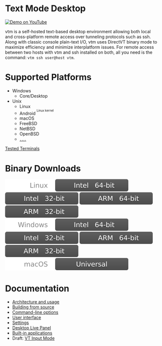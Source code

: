 # Text Mode Desktop

<a href="https://www.youtube.com/watch?v=kofkoxGjFWQ">
  <img width="400" alt="Demo on YouTube" src="https://user-images.githubusercontent.com/11535558/146906370-c9705579-1bbb-4e9e-8977-47312f551cc8.gif">
</a>

vtm is a self-hosted text-based desktop environment allowing both local and cross-platform remote access over tunneling protocols such as ssh. Along with classic console plain-text I/O, vtm uses DirectVT binary mode to maximize efficiency and minimize interplatform issues. For remote access between two hosts with vtm and ssh installed on both, all you need is the command: `vtm ssh user@host vtm`.

# Supported Platforms

- Windows
  - Core/Desktop
- Unix
  - Linux
  - Android <sup><sup>Linux kernel</sup></sup>
  - macOS
  - FreeBSD
  - NetBSD
  - OpenBSD
  - [`...`](https://en.wikipedia.org/wiki/POSIX#POSIX-oriented_operating_systems)

[Tested Terminals](https://github.com/directvt/vtm/discussions/72)

# Binary Downloads

![Linux](.resources/status/linux.svg)     [![Intel 64-bit](.resources/status/arch_x86_64.svg)](https://github.com/directvt/vtm/releases/latest/download/vtm_linux_x86_64.zip) [![Intel 32-bit](.resources/status/arch_x86.svg)](https://github.com/directvt/vtm/releases/latest/download/vtm_linux_x86.zip) [![ARM 64-bit](.resources/status/arch_arm64.svg)](https://github.com/directvt/vtm/releases/latest/download/vtm_linux_arm64.zip) [![ARM 32-bit](.resources/status/arch_arm32.svg)](https://github.com/directvt/vtm/releases/latest/download/vtm_linux_arm32.zip)  
![Windows](.resources/status/windows.svg) [![Intel 64-bit](.resources/status/arch_x86_64.svg)](https://github.com/directvt/vtm/releases/latest/download/vtm_windows_x86_64.zip)  [![Intel 32-bit](.resources/status/arch_x86.svg)](https://github.com/directvt/vtm/releases/latest/download/vtm_windows_x86.zip)  [![ARM 64-bit](.resources/status/arch_arm64.svg)](https://github.com/directvt/vtm/releases/latest/download/vtm_windows_arm64.zip)  [![ARM 32-bit](.resources/status/arch_arm32.svg)](https://github.com/directvt/vtm/releases/latest/download/vtm_windows_arm32.zip)  
![macOS](.resources/status/macos.svg)     [![Universal](.resources/status/arch_any.svg)](https://github.com/directvt/vtm/releases/latest/download/vtm_macos_any.zip)  

# Documentation

- [Architecture and usage](doc/architecture.md)
- [Building from source](doc/build.md)
- [Command-line options](doc/command-line-options.md)
- [User interface](doc/user-interface.md)
- [Settings](doc/settings.md)
- [Desktop Live Panel](doc/panel.md)
- [Built-in applications](doc/apps.md)
- Draft: [VT Input Mode](doc/vt-input-mode.md)